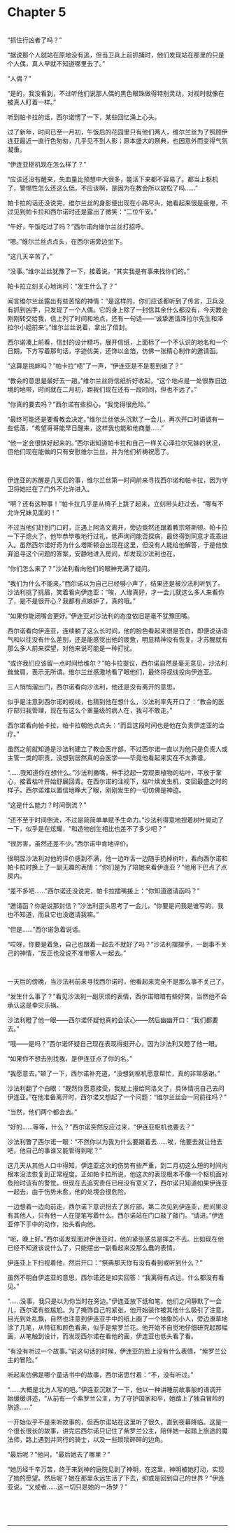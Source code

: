 # Chapter 5

<br>
“抓住行凶者了吗？”

“据说那个人就站在原地没有逃，但当卫兵上前抓捕时，他们发现站在那里的只是个人偶，真人早就不知道哪里去了。”

“人偶？”

“是的，我没看到，不过听他们说那人偶的黑色眼珠做得特别灵动，对视时就像在被真人盯着一样。”

听到帕卡拉的话，西尔诺愣了一下，某些回忆涌上心头。

过了新年，时间已至一月初，午饭后的花园里只有他们两人，维尔兰丝为了照顾伊连亚最近一直行色匆匆，几乎见不到人影；原本盛大的祭典，也因意外而变得气氛凝重。

“伊连亚枢机现在怎么样了？”

“应该还没有醒来，失血量比预想中大很多，能活下来都不容易了。都当上枢机了，警惕性怎么还这么低，不应该啊，是因为在教会所以放松了吗……”

帕卡拉的话还没说完，维尔兰丝的身影便出现在小路尽头，她看起来很是疲倦，不过见到帕卡拉和西尔诺时还是露出了微笑：“二位午安。”

“午好，午饭吃过了吗？”西尔诺向维尔兰丝打招呼。

“嗯。”维尔兰丝点点头，在西尔诺旁边坐下。

“这几天辛苦了。”

“没事。”维尔兰丝犹豫了一下，接着说，“其实我是有事来找你们的。”

帕卡拉立刻关心地询问：“发生什么了？”

闻言维尔兰丝露出有些苦恼的神情：“是这样的，你们应该都听到了传言，卫兵没有抓到凶手，只发现了一个人偶。它的身上除了一封信其余什么都没有，今天教会刚刚转交给我，信上列了时间和地点，还有一句话——‘诚挚邀请泽拉尔先生和泽拉尔小姐前来’。”维尔兰丝说着，拿出了信封。

西尔诺凑上前看，信封的设计精巧，展开信纸，上面标了一个不认识的地名和一个日期，下方写着那句话，字迹优美，还饰以金箔，仿佛一张精心制作的邀请函。

“这算是挑衅吗？”帕卡拉“啧”了一声，“伊连亚是不是惹到谁了？”

“教会的意思是最好去一趟。”维尔兰丝将信纸折好收起，“这个地点是一处很靠旧边境的地带，时间就在二月初，距我们现在还有一段时间，但也不远了。”

“你真的要去吗？”西尔诺有些担心，“我觉得很危险。”

“最终可能还是要看教会决定。”维尔兰丝低头沉默了一会儿，再次开口时语调有一些低落，“希望哥哥能早日醒来，这样我也能和他商量……”

“他一定会很快好起来的。”西尔诺知道帕卡拉和自己一样关心泽拉尔兄妹的状况，但他们现在能做的只有安慰维尔兰丝，并为他们祈祷祝愿了。

<br>

伊连亚的苏醒是几天后的事，维尔兰丝第一时间前来寻找西尔诺和帕卡拉，因为守卫将她拦在了门外不允许进入。

“啊？还有这种事！”帕卡拉几乎是从椅子上跳了起来，立刻带头赶过去，“哪有不允许兄妹见面的！”

不过当他们赶到门口时，正遇上阿洛文离开，旁边竟然还跟着教宗塔斯顿。帕卡拉一下子熄火了，他毕恭毕敬地行过礼，低声询问能否探病，最终得到同意才乖乖进入。虽然西尔诺好奇为什么塔斯顿会出现在这里，但没有人能给他解答，于是他放弃追寻这个问题的答案，安静地进入房间，却发现沙法利也在。

“你们怎么来了？”沙法利看向他们的眼神充满了疑问。

“我们为什么不能来。”西尔诺以为自己已经够小声了，结果还是被沙法利听到了。沙法利挑了挑眉，笑着看向伊连亚：“唉，人缘真好，才一会儿就这么多人来看你了，是不是很开心？我都有点嫉妒了，真的哦。”

“如果你能闭嘴会更好。”伊连亚对沙法利的态度依旧是毫不犹豫回嘴。

西尔诺看向伊连亚，连续躺了这么长时间，他的脸色看起来很是苍白，即便说话语气和以往没有什么差别，还是能感觉出他的疲惫，明显精神没有恢复。才苏醒就有那么多人前来探望，对他来说可能是一种打扰。

“或许我们应该留一点时间给维尔？”帕卡拉提议，西尔诺自然是毫无意见，沙法利耸耸肩，表示无所谓。维尔兰丝感激地看了眼他们，最终将视线投向伊连亚。

三人悄悄溜出门，西尔诺看向沙法利，他还是没有离开的意思。

似乎是注意到西尔诺的视线，也猜到他在想什么，沙法利率先开口了：“教会的医疗部归我管理，现在有这么个重量级的病人在，我可不敢走。”

西尔诺看向帕卡拉，帕卡拉朝他点点头：“而且这段时间也是他在负责伊连亚的治疗。”

虽然之前就知道是沙法利建立了教会医疗部，不过西尔诺一直以为他只是负责人或主管一类的职责，没想到居然真的会医学——毕竟他看起来实在不太靠谱。

“……我知道你在想什么。”沙法利撇嘴，伸手捻起一旁观景植物的枯叶，平放于掌心，接着枯叶开始舒展回青。在西尔诺的注视下，枯叶焕发生机，变回最盛之时的样子。西尔诺难以置信地睁大了眼，刚刚发生的一切仿佛是神迹。

“这是什么能力？时间倒流？”

“还不至于时间倒流，不过是简简单单赋予生命力。”沙法利得意地捏着树叶晃动了一下，似乎是在炫耀，“和造物创生相比也差不了多少吧？”

“很厉害，虽然还差不少。”西尔诺中肯地评价。

很明显沙法利对他的评价感到不满，他一边咋舌一边随手扔掉树叶，看向西尔诺和帕卡拉时换上了一副无趣的表情：“你们是为了陪她来看伊连亚？”他用下巴点了点房内。

“差不多吧……”西尔诺还没说完，帕卡拉插嘴接上：“你知道邀请函吗？”

“邀请函？你是说那封信？”沙法利歪头思考了一会儿，“你要是问我是谁写的，我也不知道，而且它也没邀请我嘛。”

“但是……”西尔诺急着说话。

“哎呀，你要是着急，自己也跟着一起去不就好了吗？”沙法利摆摆手，一副事不关己的神情，“反正也没说不准带客人一起去。”

<br>

一天后的傍晚，当沙法利前来寻找西尔诺时，他看起来完全不是那么事不关己了。

“发生什么事了？”看见沙法利一副厌烦的表情，西尔诺暗暗有些好笑，当然他不会承认这是幸灾乐祸。

沙法利瞪了他一眼——西尔诺怀疑他真的会读心——然后幽幽开口：“我们都要去。”

“哦——是吗？”西尔诺怀疑自己现在表现得挺开心，因为沙法利又瞪了他一眼。

“如果你不想去别找我，是伊连亚点了你的名。”

“我愿意去。”顿了一下，西尔诺补充道，“没想到枢机愿意帮忙，真的非常感谢。”

沙法利翻了个白眼：“既然你愿意接受，我就上报给阿洛文了，具体情况自己去问伊连亚。”在他准备离开时，西尔诺又想起了一个问题：“维尔兰丝会一同前往吗？”

“当然，他们两个都会去。”

“好的……等等，什么？”西尔诺突然反应过来，“伊连亚枢机也要去？”

沙法利瞥了西尔诺一眼：“不然你以为我为什么要跟着去……唉，他要去就让他去吧，他自己的事谁又能管得到呢？”

这几天从其他人口中得知，伊连亚这次的伤势有些严重，到二月初这么短的时间内根本没法恢复到正常程度。正如帕卡拉所说，他这次的表现根本不像一个枢机面对危险时该有的警觉。但现在去追究责任已经没有意义了，西尔诺只知道如果伊连亚一起去，由于伤势未愈，他的处境会很危险。

一边想着一边向前走，西尔诺下意识拐去了医疗部。第二次见到伊连亚，房间里没有其他人，只有他一人在提笔写着什么。西尔诺站在门口敲了敲门。“请进。”伊连亚停下手中的动作，抬头看向他。

“呃，晚上好。”西尔诺发现面对伊连亚时，他的紧张感总是挥之不去。比如现在他已经不知道该说什么了，只能摆出一副看起来没那么蠢的表情。

伊连亚上下扫视着他，然后开口：“祭典那天你有没有看到或听到什么？”

虽然不明白伊连亚的意思，西尔诺还是如实回答：“我离得有点远，什么都没有看见。”

“……没事，我只是以为你当时在旁边。”伊连亚放下纸和笔，他们之间静默了一会儿，西尔诺有些尴尬。为了掩饰自己的紧张，他开始装作被其他什么吸引了注意，目光到处乱飘，自然也注意到伊连亚手中的纸上画了一个抽象的小人，旁边潦草地涂了几笔，从特征和颜色看来，似乎是紫罗兰花。他开始不自觉地仔细研究起那幅画，从笔触到设计，而发现西尔诺在看他的画，伊连亚也低头看了看。

“有没有听过一个故事。”说这句话的时候，伊连亚的脸上没有什么表情，“紫罗兰公主的冒险。”

听起来仿佛是哪个童话书中的故事，西尔诺思忖着：“不，没有听过。”

“……大概是北方人写的吧。”伊连亚沉默了一下，他以一种讲睡前故事般的语调开始缓缓讲述，“从前有一个紫罗兰公主，为了守护国家和平，她踏上了独自冒险的旅途……”

一开始似乎不是来听故事的，但西尔诺站在这里听了很久，直到夜幕降临。这是一个很长很长的故事，讲完后西尔诺只记住了紫罗兰公主，陪伴她一起踏上旅途的魔法师，路上遇到并同行的骑士，以及一些琐琐碎碎的边角。

“最后呢？”他问，“最后她去了哪里？”

“她历经千辛万苦，终于来到神的庭院见到了神明，在这里，神明被她打动，实现了她的愿望。然后呢？她在那里永远生活了下去，抑或是回到自己的世界？”伊连亚说，“又或者……这一切只是她的一场梦？”

<br>
<br>
<br>

---
